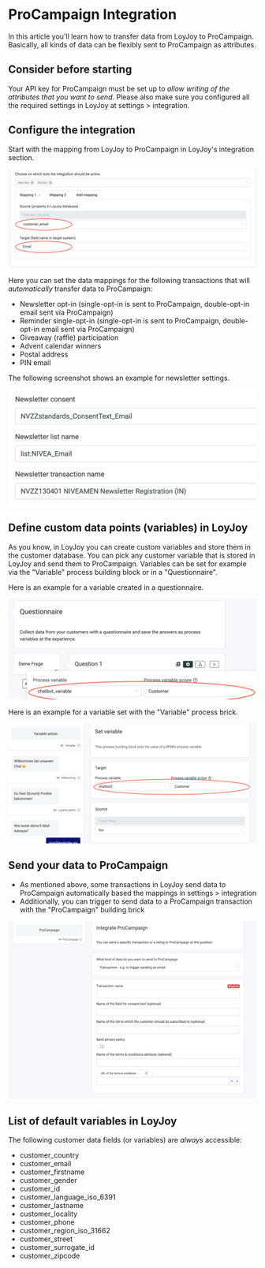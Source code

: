 # ProCampaign Integration

In this article you'll learn how to transfer data from LoyJoy to ProCampaign. Basically, all kinds of data can be flexibly sent to ProCampaign as attributes.

## Consider before starting

Your API key for ProCampaign must be set up to *allow writing of the attributes that you want to send*. Please also make sure you configured all the required settings in LoyJoy at settings > integration.

## Configure the integration

Start with the mapping from LoyJoy to ProCampaign in LoyJoy's integration section. 

![integration](procampaign_integration/image1.png)

Here you can set the data mappings for the following transactions that will *automatically* transfer data to ProCampaign:

  - Newsletter opt-in (single-opt-in is sent to ProCampaign, double-opt-in email sent via ProCampaign)
  - Reminder single-opt-in (single-opt-in is sent to ProCampaign, double-opt-in email sent via ProCampaign)
  - Giveaway (raffle) participation
  - Advent calendar winners
  - Postal address
  - PIN email
  
The following screenshot shows an example for newsletter settings.
  
![integrationfield](procampaign_integration/image4.png)

## Define custom data points (variables) in LoyJoy

As you know, in LoyJoy you can create custom variables and store them in the customer database. You can pick any customer variable that is stored in LoyJoy and send them to ProCampaign. Variables can be set for example via the "Variable" process building block or in a "Questionnaire".

Here is an example for a variable created in a questionnaire.

![variable](procampaign_integration/image2.png)

Here is an example for a variable set with the "Variable" process brick.

![questionnaire](procampaign_integration/image3.png)

## Send your data to ProCampaign

- As mentioned above, some transactions in LoyJoy send data to ProCampaign automatically based the mappings in settings > integration
- Additionally, you can trigger to send data to a ProCampaign transaction with the "ProCampaign" building brick

![procampaign](procampaign_integration/image5.png)
  
## List of default variables in LoyJoy

The following customer data fields (or variables) are *always* accessible:

- customer_country
- customer_email
- customer_firstname
- customer_gender
- customer_id
- customer_language_iso_6391
- customer_lastname
- customer_locality
- customer_phone
- customer_region_iso_31662
- customer_street
- customer_surrogate_id
- customer_zipcode

